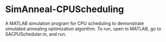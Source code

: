 # SimAnneal-CPUScheduling
A MATLAB simulation program for CPU scheduling to demonstrate simulated annealing optimization algorithm.
To run, open in MATLAB, go to SACPUScheduler.m, and run.
